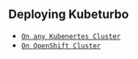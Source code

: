 ## Deploying Kubeturbo

* [`On any Kubenertes Cluster`](general-deploy)
* [`On OpenShift Cluster`](kubeturbo-for-openshift)
